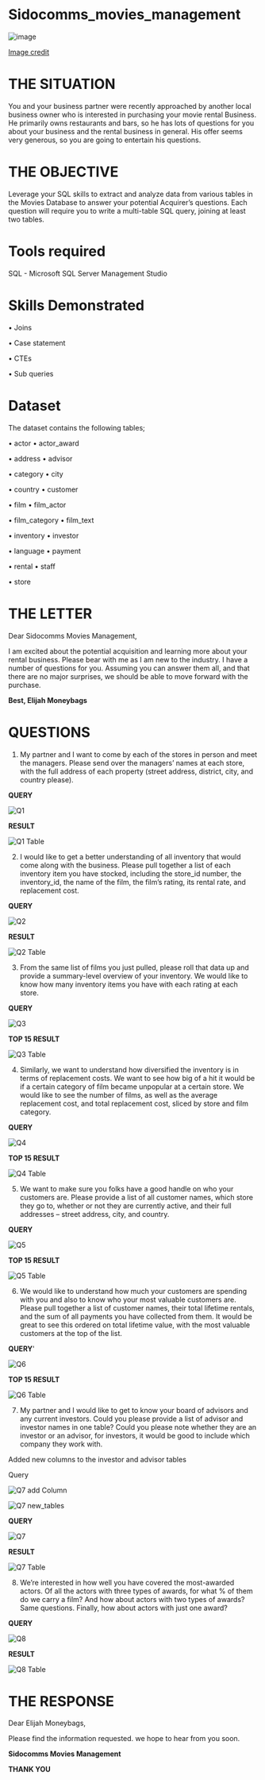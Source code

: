 # Sidocomms_movies_management

![image](https://github.com/babit25/-Sidocomms_movies_management/assets/108529070/ee4f2567-616f-4b28-9edc-fe28f956bcdb)

[Image credit](https://www.myfame.org/blog/10-movies-that-changed-the-visual-effects-industry-forever)

# THE SITUATION
You and your business partner were recently approached by another local business owner who is interested in purchasing your movie rental Business. He primarily owns restaurants and bars, so he has lots of questions for you about your business and the rental business in general. His offer seems very generous, so you are going to entertain his questions. 

# THE OBJECTIVE
Leverage your SQL skills to extract and analyze data from various tables in the Movies Database to answer your potential Acquirer’s questions. Each question will require you to write a multi-table SQL query, joining at least two tables.

# Tools required
SQL - Microsoft SQL Server Management Studio

# Skills Demonstrated
•	Joins

•	Case statement

•	CTEs

•	Sub queries

# Dataset
The dataset contains the following tables;

• actor          • actor_award

• address        • advisor

• category       • city

• country        • customer

• film           • film_actor

• film_category  • film_text

• inventory      • investor

• language      • payment

• rental        • staff

• store

# THE LETTER
Dear Sidocomms Movies Management, 

I am excited about the potential acquisition and learning more about your rental business. Please bear with me as I am new to the industry. I have a number of questions for you. Assuming you can answer them all, and that there are no major surprises, we should be able to move forward with the purchase. 

**Best, Elijah Moneybags**

# QUESTIONS
1.	My partner and I want to come by each of the stores in person and meet the managers. Please send over the managers’ names at each store, with the full address of each property (street address, district, city, and country please).
   
   **QUERY**
   
![Q1](https://github.com/babit25/-Sidocomms_movies_management/assets/108529070/7f8ff290-8c20-490e-a99a-2b7b08afe7e6)

  **RESULT**
  
![Q1 Table](https://github.com/babit25/-Sidocomms_movies_management/assets/108529070/72ee0180-ba90-476f-91f6-d4119d6dfd4a)

2.	I would like to get a better understanding of all inventory that would come along with the business. Please pull together a list of each inventory item you have stocked, including the store_id number, the inventory_id, the name of the film, the film’s rating, its rental rate, and replacement cost.

**QUERY**

![Q2](https://github.com/babit25/-Sidocomms_movies_management/assets/108529070/9a72bdd0-d802-45b4-9281-a5b832240872)

**RESULT**

![Q2 Table](https://github.com/babit25/-Sidocomms_movies_management/assets/108529070/08a441db-0f28-41f5-8bb9-32511884c7ec)

3.	From the same list of films you just pulled, please roll that data up and provide a summary-level overview of your inventory. We would like to know how many inventory items you have with each rating at each store.
   
**QUERY**

![Q3](https://github.com/babit25/-Sidocomms_movies_management/assets/108529070/dde51c60-83f5-4eb9-9a00-4205be259e59)

**TOP 15 RESULT**

![Q3 Table](https://github.com/babit25/-Sidocomms_movies_management/assets/108529070/2eb88942-cb8d-478c-b54f-cde31e61e432)


4.	Similarly, we want to understand how diversified the inventory is in terms of replacement costs. We want to see how big of a hit it would be if a certain category of film became unpopular at a certain store. We would like to see the number of films, as well as the average replacement cost, and total replacement cost, sliced by store and film category.

**QUERY**

![Q4](https://github.com/babit25/-Sidocomms_movies_management/assets/108529070/a8ec3a85-d0b3-4461-a0eb-d3604be29dbe)


**TOP 15 RESULT**

![Q4 Table](https://github.com/babit25/-Sidocomms_movies_management/assets/108529070/e5e902bc-901e-4e54-8d9f-98a225c13aec)


5.	We want to make sure you folks have a good handle on who your customers are. Please provide a list of all customer names, which store they go to, whether or not they are currently active, and their full addresses – street address, city, and country.
   
   **QUERY**

 ![Q5](https://github.com/babit25/-Sidocomms_movies_management/assets/108529070/90ec04e7-9c15-4852-826d-f25807541500)
  
**TOP 15 RESULT**

![Q5 Table](https://github.com/babit25/-Sidocomms_movies_management/assets/108529070/10ebecd6-0d1b-417a-b35e-bdf050f15bf5)


6.	We would like to understand how much your customers are spending with you and also to know who your most valuable customers are. Please pull together a list of customer names, their total lifetime rentals, and the sum of all payments you have collected from them. It would be great to see this ordered on total lifetime value, with the most valuable customers at the top of the list.
   
**QUERY**'

![Q6](https://github.com/babit25/-Sidocomms_movies_management/assets/108529070/607b117f-08cc-423a-ba91-a8b5f3a63e84)


**TOP 15 RESULT**

![Q6 Table](https://github.com/babit25/-Sidocomms_movies_management/assets/108529070/b145fe69-2cb2-40ec-b187-a7fdaa1bcd8d)

7.	My partner and I would like to get to know your board of advisors and any current investors. Could you please provide a list of advisor and investor names in one table? Could you please note whether they are an investor or an advisor, for investors, it would be good to include which company they work with.

   Added new columns to the investor and advisor tables
   
   Query
   
   ![Q7 add Column](https://github.com/babit25/-Sidocomms_movies_management/assets/108529070/6e270159-8727-419c-a51d-6d98f3b607e5)
   
![Q7 new_tables](https://github.com/babit25/-Sidocomms_movies_management/assets/108529070/a87a4906-5d47-4cfe-94d4-5ea3a106a9ab)

**QUERY**

![Q7](https://github.com/babit25/-Sidocomms_movies_management/assets/108529070/b28ff27d-2de7-48d4-beb0-2da5a2eb8ea7)


**RESULT**

![Q7 Table](https://github.com/babit25/-Sidocomms_movies_management/assets/108529070/d9fb7c99-6f81-4f7f-8be2-a16bfc5ecae6)


8.	We’re interested in how well you have covered the most-awarded actors. Of all the actors with three types of awards, for what % of them do we carry a film? And how about actors with two types of awards? Same questions. Finally, how about actors with just one award?

**QUERY**

![Q8](https://github.com/babit25/-Sidocomms_movies_management/assets/108529070/617afe59-93e4-4bc9-8e7d-448ffaf92a73)


**RESULT**

![Q8 Table](https://github.com/babit25/-Sidocomms_movies_management/assets/108529070/b4e13c49-7c78-4601-910c-c71409dfb628)

# THE RESPONSE
Dear Elijah Moneybags,

Please find the information requested.
we hope to hear from you soon.

**Sidocomms Movies Management**

**THANK YOU**




